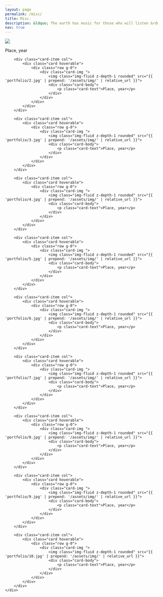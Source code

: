 ```yaml
---
layout: page
permalink: /misc/
title: Misc.
description: &ldquo; The earth has music for those who will listen &rdquo; &mdash; Reginald Holmes
nav: true
---
```

<div class="container">
	<div class="row row-cols-2">	  
		<div class="card-item col">
			<div class="card hoverable">
				<div class="row g-0">
					<div class="card-img">
						<img class="img-fluid z-depth-1 rounded" src="{{ 'portfolio/1.jpg' | prepend: '/assets/img/' | relative_url }}">
						<div class="card-body">
							<p class="card-text">Place, year</p>
						</div>
					</div>
				</div>
			</div>
		</div>
		
		<div class="card-item col">
			<div class="card hoverable">
				<div class="row g-0">
					<div class="card-img ">
						<img class="img-fluid z-depth-1 rounded" src="{{ 'portfolio/2.jpg' | prepend: '/assets/img/' | relative_url }}">
						<div class="card-body">
							<p class="card-text">Place, year</p>
						</div>
					</div>
				</div>
			</div>
		</div>
		
		<div class="card-item col">
			<div class="card hoverable">
				<div class="row g-0">
					<div class="card-img ">
						<img class="img-fluid z-depth-1 rounded" src="{{ 'portfolio/3.jpg' | prepend: '/assets/img/' | relative_url }}">
						<div class="card-body">
							<p class="card-text">Place, year</p>
						</div>
					</div>
				</div>
			</div>
		</div>
		
		<div class="card-item col">
			<div class="card hoverable">
				<div class="row g-0">
					<div class="card-img ">
						<img class="img-fluid z-depth-1 rounded" src="{{ 'portfolio/4.jpg' | prepend: '/assets/img/' | relative_url }}">
						<div class="card-body">
							<p class="card-text">Place, year</p>
						</div>
					</div>
				</div>
			</div>
		</div>
		
		<div class="card-item col">
			<div class="card hoverable">
				<div class="row g-0">
					<div class="card-img ">
						<img class="img-fluid z-depth-1 rounded" src="{{ 'portfolio/5.jpg' | prepend: '/assets/img/' | relative_url }}">
						<div class="card-body">
							<p class="card-text">Place, year</p>
						</div>
					</div>
				</div>
			</div>
		</div>
		
		<div class="card-item col">
			<div class="card hoverable">
				<div class="row g-0">
					<div class="card-img ">
						<img class="img-fluid z-depth-1 rounded" src="{{ 'portfolio/6.jpg' | prepend: '/assets/img/' | relative_url }}">
						<div class="card-body">
							<p class="card-text">Place, year</p>
						</div>
					</div>
				</div>
			</div>
		</div>
		
		<div class="card-item col">
			<div class="card hoverable">
				<div class="row g-0">
					<div class="card-img ">
						<img class="img-fluid z-depth-1 rounded" src="{{ 'portfolio/7.jpg' | prepend: '/assets/img/' | relative_url }}">
						<div class="card-body">
							<p class="card-text">Place, year</p>
						</div>
					</div>
				</div>
			</div>
		</div>
		
		<div class="card-item col">
			<div class="card hoverable">
				<div class="row g-0">
					<div class="card-img ">
						<img class="img-fluid z-depth-1 rounded" src="{{ 'portfolio/8.jpg' | prepend: '/assets/img/' | relative_url }}">
						<div class="card-body">
							<p class="card-text">Place, year</p>
						</div>
					</div>
				</div>
			</div>
		</div>
		
		<div class="card-item col">
			<div class="card hoverable">
				<div class="row g-0">
					<div class="card-img ">
						<img class="img-fluid z-depth-1 rounded" src="{{ 'portfolio/9.jpg' | prepend: '/assets/img/' | relative_url }}">
						<div class="card-body">
							<p class="card-text">Place, year</p>
						</div>
					</div>
				</div>
			</div>
		</div>
		
		<div class="card-item col">
			<div class="card hoverable">
				<div class="row g-0">
					<div class="card-img ">
						<img class="img-fluid z-depth-1 rounded" src="{{ 'portfolio/10.jpg' | prepend: '/assets/img/' | relative_url }}">
						<div class="card-body">
							<p class="card-text">Place, year</p>
						</div>
					</div>
				</div>
			</div>
		</div>
	</div>
</div>



	
	
      
